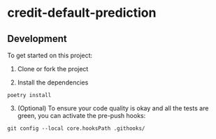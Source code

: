 # credit-default-prediction

## Development

To get started on this project:

1. Clone or fork the project

2. Install the dependencies

```
poetry install
```

3. (Optional) To ensure your code quality is okay and all the tests are green, you can activate the pre-push hooks:

```
git config --local core.hooksPath .githooks/
```
